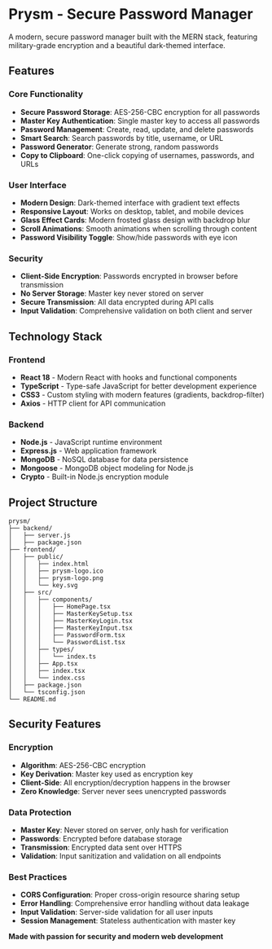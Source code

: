 # Prysm - Secure Password Manager

A modern, secure password manager built with the MERN stack, featuring military-grade encryption and a beautiful dark-themed interface.

## Features

### Core Functionality
- **Secure Password Storage**: AES-256-CBC encryption for all passwords
- **Master Key Authentication**: Single master key to access all passwords
- **Password Management**: Create, read, update, and delete passwords
- **Smart Search**: Search passwords by title, username, or URL
- **Password Generator**: Generate strong, random passwords
- **Copy to Clipboard**: One-click copying of usernames, passwords, and URLs

### User Interface
- **Modern Design**: Dark-themed interface with gradient text effects
- **Responsive Layout**: Works on desktop, tablet, and mobile devices
- **Glass Effect Cards**: Modern frosted glass design with backdrop blur
- **Scroll Animations**: Smooth animations when scrolling through content
- **Password Visibility Toggle**: Show/hide passwords with eye icon

### Security
- **Client-Side Encryption**: Passwords encrypted in browser before transmission
- **No Server Storage**: Master key never stored on server
- **Secure Transmission**: All data encrypted during API calls
- **Input Validation**: Comprehensive validation on both client and server

## Technology Stack

### Frontend
- **React 18** - Modern React with hooks and functional components
- **TypeScript** - Type-safe JavaScript for better development experience
- **CSS3** - Custom styling with modern features (gradients, backdrop-filter)
- **Axios** - HTTP client for API communication

### Backend
- **Node.js** - JavaScript runtime environment
- **Express.js** - Web application framework
- **MongoDB** - NoSQL database for data persistence
- **Mongoose** - MongoDB object modeling for Node.js
- **Crypto** - Built-in Node.js encryption module

## Project Structure

```
prysm/
├── backend/
│   ├── server.js           
│   ├── package.json                   
├── frontend/
│   ├── public/
│   │   ├── index.html         
│   │   ├── prysm-logo.ico
│   │   ├── prysm-logo.png   
│   │   └── key.svg     
│   ├── src/
│   │   ├── components/
│   │   │   ├── HomePage.tsx          
│   │   │   ├── MasterKeySetup.tsx    
│   │   │   ├── MasterKeyLogin.tsx    
│   │   │   ├── MasterKeyInput.tsx    
│   │   │   ├── PasswordForm.tsx      
│   │   │   └── PasswordList.tsx     
│   │   ├── types/
│   │   │   └── index.ts      
│   │   ├── App.tsx         
│   │   ├── index.tsx         
│   │   └── index.css          
│   ├── package.json         
│   └── tsconfig.json    
└── README.md               
```

## Security Features

### Encryption
- **Algorithm**: AES-256-CBC encryption
- **Key Derivation**: Master key used as encryption key
- **Client-Side**: All encryption/decryption happens in the browser
- **Zero Knowledge**: Server never sees unencrypted passwords

### Data Protection
- **Master Key**: Never stored on server, only hash for verification
- **Passwords**: Encrypted before database storage
- **Transmission**: Encrypted data sent over HTTPS
- **Validation**: Input sanitization and validation on all endpoints

### Best Practices
- **CORS Configuration**: Proper cross-origin resource sharing setup
- **Error Handling**: Comprehensive error handling without data leakage
- **Input Validation**: Server-side validation for all user inputs
- **Session Management**: Stateless authentication with master key

**Made with passion for security and modern web development**
